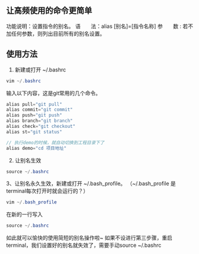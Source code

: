 ## 让高频使用的命令更简单
功能说明：设置指令的别名。
语　　法：alias [别名]=[指令名称]
参　　数 : 若不加任何参数，则列出目前所有的别名设置。

## 使用方法
1. 新建或打开 ~/.bashrc
``` java
vim ~/.bashrc
```
输入以下内容，这是git常用的几个命令。

``` java
alias pull="git pull"
alias commit="git commit"
alias push="git push"
alias branch="git branch"
alias check="git checkout"
alias st="git status"

// 执行demo的时候，就自动切换到工程目录下了
alias demo="cd 项目地址"
```

2. 让别名生效
``` java
source ~/.bashrc
```

3、让别名永久生效，新建或打开 ~/.bash_profile。 （~/.bash_profile 是terminal每次打开时就会运行的？）

``` java
vim ~/.bash_profile
```
在新的一行写入

``` java
source ~/.bashrc
```
如此就可以愉快的使用简短的别名操作啦~
如果不设进行第三步骤，重启terminal，我们设置好的别名就失效了，需要手动source ~/.bashrc
